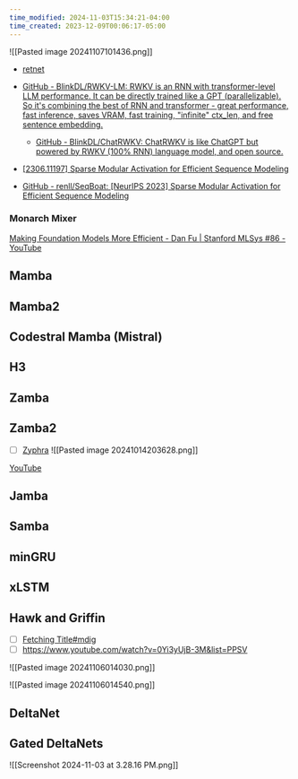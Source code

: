 ```yaml
---
time_modified: 2024-11-03T15:34:21-04:00
time_created: 2023-12-09T00:06:17-05:00
---
```


![[Pasted image 20241107101436.png]]

- [retnet](https://github.com/microsoft/unilm/tree/master/retnet)

- [GitHub - BlinkDL/RWKV-LM: RWKV is an RNN with transformer-level LLM performance. It can be directly trained like a GPT (parallelizable). So it's combining the best of RNN and transformer - great performance, fast inference, saves VRAM, fast training, "infinite" ctx\_len, and free sentence embedding.](https://github.com/BlinkDL/RWKV-LM)
	- [GitHub - BlinkDL/ChatRWKV: ChatRWKV is like ChatGPT but powered by RWKV (100% RNN) language model, and open source.](https://github.com/BlinkDL/ChatRWKV)

- [[2306.11197] Sparse Modular Activation for Efficient Sequence Modeling](https://arxiv.org/abs/2306.11197)
- [GitHub - renll/SeqBoat: [NeurIPS 2023] Sparse Modular Activation for Efficient Sequence Modeling](https://github.com/renll/SeqBoat)



### Monarch Mixer
[Making Foundation Models More Efficient - Dan Fu | Stanford MLSys #86 - YouTube](https://www.youtube.com/watch?v=IS59IwGLvVs)



## Mamba


## Mamba2


## Codestral Mamba (Mistral)

## H3

## Zamba

## Zamba2
- [ ] [Zyphra](https://www.zyphra.com/post/zamba2-7b)
![[Pasted image 20241014203628.png]]


[YouTube](https://youtu.be/xFU7mfBfVSw?si=UUKjnKC2JSb5v38C)
## Jamba


## Samba

## minGRU

## xLSTM


## Hawk and Griffin
- [ ] [Fetching Title#mdig](https://www.youtube.com/watch?v=GfAT2zkB6-U)
- [ ] https://www.youtube.com/watch?v=0Yi3yUjB-3M&list=PPSV

![[Pasted image 20241106014030.png]]


![[Pasted image 20241106014540.png]]


## DeltaNet

## Gated DeltaNets

![[Screenshot 2024-11-03 at 3.28.16 PM.png]]